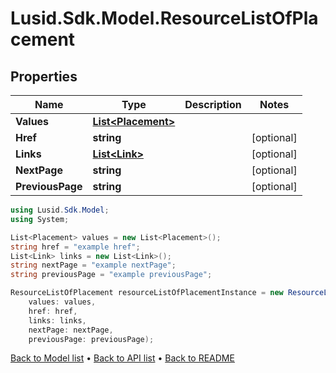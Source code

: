 # Lusid.Sdk.Model.ResourceListOfPlacement

## Properties

Name | Type | Description | Notes
------------ | ------------- | ------------- | -------------
**Values** | [**List&lt;Placement&gt;**](Placement.md) |  | 
**Href** | **string** |  | [optional] 
**Links** | [**List&lt;Link&gt;**](Link.md) |  | [optional] 
**NextPage** | **string** |  | [optional] 
**PreviousPage** | **string** |  | [optional] 

```csharp
using Lusid.Sdk.Model;
using System;

List<Placement> values = new List<Placement>();
string href = "example href";
List<Link> links = new List<Link>();
string nextPage = "example nextPage";
string previousPage = "example previousPage";

ResourceListOfPlacement resourceListOfPlacementInstance = new ResourceListOfPlacement(
    values: values,
    href: href,
    links: links,
    nextPage: nextPage,
    previousPage: previousPage);
```

[Back to Model list](../README.md#documentation-for-models) &#8226; [Back to API list](../README.md#documentation-for-api-endpoints) &#8226; [Back to README](../README.md)
